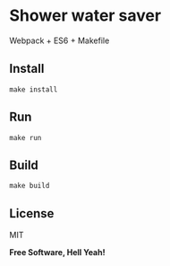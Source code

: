 Shower water saver
===

Webpack + ES6 + Makefile

Install
---

`make install`

Run
---

`make run`

Build
---

`make build`

License
---

MIT

**Free Software, Hell Yeah!**
